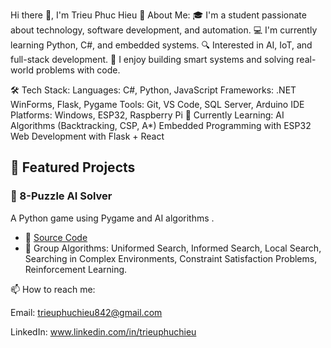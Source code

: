 Hi there 👋, I'm Trieu Phuc Hieu
💼 About Me:
🎓 I'm a student passionate about technology, software development, and automation.
💻 I'm currently learning Python, C#, and embedded systems.
🔍 Interested in AI, IoT, and full-stack development.
🚀 I enjoy building smart systems and solving real-world problems with code.

🛠️ Tech Stack:
Languages: C#, Python, JavaScript
Frameworks: .NET WinForms, Flask, Pygame
Tools: Git, VS Code, SQL Server, Arduino IDE
Platforms: Windows, ESP32, Raspberry Pi
🌱 Currently Learning:
AI Algorithms (Backtracking, CSP, A*)
Embedded Programming with ESP32
Web Development with Flask + React

## 🚀 Featured Projects

### 🧠 8-Puzzle AI Solver
  
A Python game using Pygame and AI algorithms .
- 🔗 [Source Code](https://github.com/TrieuHieu842/8-puzzle-with-6-group-Algorithms.git)
- 🧩 Group Algorithms: Uniformed Search, Informed Search, Local Search, Searching in Complex Environments, Constraint Satisfaction Problems, Reinforcement Learning.

📫 How to reach me:
  
Email: trieuphuchieu842@gmail.com

LinkedIn: www.linkedin.com/in/trieuphuchieu
